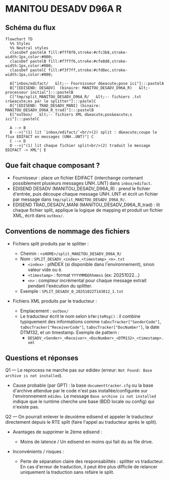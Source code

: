 # MANITOU DESADV D96A R 
## Schéma du flux


```mermaid
flowchart TD
  %% Styles
  %% Neutral styles
  classDef pastelA fill:#fff8f0,stroke:#cfc3b8,stroke-width:1px,color:#000;
  classDef pastelB fill:#f7fff6,stroke:#cfe8d8,stroke-width:1px,color:#000;
  classDef pastelC fill:#f3f7ff,stroke:#cfd8ec,stroke-width:1px,color:#000;

  A["inbox/edifact/   &lt;-- Fournisseur d&eacute;pose ici"]:::pastelA
  B["[EDISEND: DESADV]  (binaire: MANITOU_DESADV_D96A_R)   &lt;- processeur initial"]:::pastelB
  C["tmp/split_MANITOU_DESADV_D96A_R/   &lt;-- fichiers .txt cr&eacute;es par le splitter"]:::pastelC
  D["[EDISEND: TRAD_DESADV_MANI] (binaire: MANITOU_DESADV_D96A_R_trad)"]:::pastelB
  E["outbox/   &lt;-- fichiers XML d&eacute;pos&eacute;s ici"]:::pastelC

  A --> B
  B -->|"(1) lit `inbox/edifact/`<br/>(2) split : d&eacute;coupe le flux EDIFACT en messages (UNH..UNT)"| C
  C --> D
  D -->|"(1) lit chaque fichier split<br/>(2) traduit le message EDIFACT -> XML"| E
```


## Que fait chaque composant ?

- Fournisseur : place un fichier EDIFACT (interchange contenant possiblement plusieurs messages UNH..UNT) dans `inbox/edifact`.
- EDISEND DESADV (MANITOU_DESADV_D96A_R) : prend le fichier d'entrée, puis découpe chaque message UNH..UNT et écrit un fichier par message dans `tmp/split_MANITOU_DESADV_D96A_R/`.
- EDISEND TRAD_DESADV_MANI (MANITOU_DESADV_D96A_R_trad) : lit chaque fichier split, applique la logique de mapping et produit un fichier XML, écrit dans `outbox/`.

## Conventions de nommage des fichiers

- Fichiers split produits par le splitter :
  - Chemin : `<sHOME>/split_MANITOU_DESADV_D96A_R/`
  - Nom : `SPLIT_DESADV_<index>_<timestamp>_<n>.txt`
    - `<index>` : pINDEX (si disponible dans l'environnement), sinon valeur vide ou `0`.
    - `<timestamp>` : format `YYYYMMDDhhmmss` (ex: 20251022...)
    - `<n>` : compteur incrémental pour chaque message extrait pendant l'exécution du splitter.
  - Exemple : `SPLIT_DESADV_0_20251022T143012_1.txt`

- Fichiers XML produits par le traducteur :
  - Emplacement : `outbox/`
  - Le traducteur écrit le nom selon `bfWriteMsg()` : il combine typiquement des informations comme `taDocTracker["SenderCode"]`, `taDocTracker["ReceiverCode"]`, `taDocTracker["DocNumber"]`, la date DTM132, et un timestamp. Exemple de pattern :
    - `DESADV_<Sender>_<Receiver>_<DocNumber>_<DTM132>_<timestamp>.xml`



## Questions et réponses

Q1 — Le reprocess ne marche pas sur edidev (erreur: `Not Found: Base archive is not installed`).

- Cause probable (par GPT) : la base `documenttracker.cfg` ou la base d'archive attendue par le code n'est pas installée/configurée sur l'environnement `edidev`. Le message `Base archive is not installed` indique que le runtime cherche une base (BDD locale ou config) qui n'existe pas.


Q2 — On pourrait enlever le deuxième edisend et appeler le traducteur directement depuis le RTE split (faire l'appel au traducteur après le split).

- Avantages de supprimer le 2ème edisend :
  - Moins de latence / Un edisend en moins qui fait du as file drive.

- Inconvénients / risques :
  - Perte de séparation claire des responsabilités : splitter vs traducteur. En cas d'erreur de traduction, il peut être plus difficile de relancer uniquement la traduction sans refaire le split.
